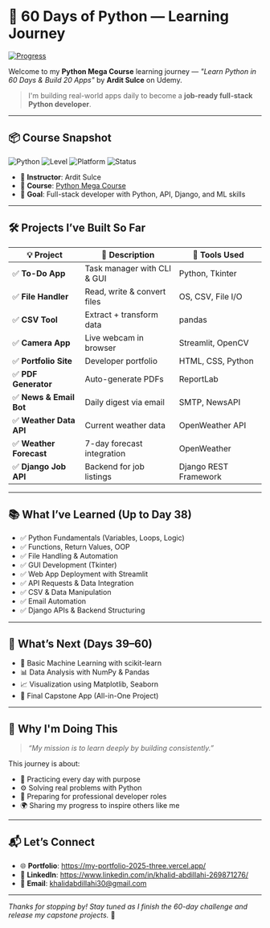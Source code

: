 # 🐍 60 Days of Python — Learning Journey

[![Progress](https://progress-bar.dev/38/?scale=60&title=Day%2038%20of%2060&width=300)](https://progress-bar.dev)

Welcome to my **Python Mega Course** learning journey — _"Learn Python in 60 Days & Build 20 Apps"_ by **Ardit Sulce** on Udemy.

> I'm building real-world apps daily to become a **job-ready full-stack Python developer**.

---

## 📦 Course Snapshot

![Python](https://img.shields.io/badge/Python-3.11-blue)
![Level](https://img.shields.io/badge/Level-Beginner%20to%20Intermediate-purple)
![Platform](https://img.shields.io/badge/Udemy-Python%20Mega%20Course-orange)
![Status](https://img.shields.io/badge/Status-Day%2038%2F60-informational)

- 🧠 **Instructor**: Ardit Sulce  
- 💼 **Course**: [Python Mega Course](https://www.udemy.com/course/the-python-mega-course/)  
- 🎯 **Goal**: Full-stack developer with Python, API, Django, and ML skills

---

## 🛠️ Projects I’ve Built So Far

| 💡 Project | 📄 Description | 🧰 Tools Used |
|-----------|----------------|---------------|
| ✅ **To-Do App** | Task manager with CLI & GUI | Python, Tkinter |
| ✅ **File Handler** | Read, write & convert files | OS, CSV, File I/O |
| ✅ **CSV Tool** | Extract + transform data | pandas |
| ✅ **Camera App** | Live webcam in browser | Streamlit, OpenCV |
| ✅ **Portfolio Site** | Developer portfolio | HTML, CSS, Python |
| ✅ **PDF Generator** | Auto-generate PDFs | ReportLab |
| ✅ **News & Email Bot** | Daily digest via email | SMTP, NewsAPI |
| ✅ **Weather Data API** | Current weather data | OpenWeather API |
| ✅ **Weather Forecast** | 7-day forecast integration | OpenWeather |
| ✅ **Django Job API** | Backend for job listings | Django REST Framework |

---

## 📚 What I’ve Learned (Up to Day 38)

- ✅ Python Fundamentals (Variables, Loops, Logic)
- ✅ Functions, Return Values, OOP
- ✅ File Handling & Automation
- ✅ GUI Development (Tkinter)
- ✅ Web App Deployment with Streamlit
- ✅ API Requests & Data Integration
- ✅ CSV & Data Manipulation
- ✅ Email Automation
- ✅ Django APIs & Backend Structuring

---

## 🚀 What’s Next (Days 39–60)

- 🧠 Basic Machine Learning with scikit-learn
- 📊 Data Analysis with NumPy & Pandas
- 📈 Visualization using Matplotlib, Seaborn
- 🧩 Final Capstone App (All-in-One Project)

---

## 🙌 Why I'm Doing This

> _“My mission is to learn deeply by building consistently.”_

This journey is about:
- 🔄 Practicing every day with purpose
- ⚙️ Solving real problems with Python
- 💼 Preparing for professional developer roles
- 🌍 Sharing my progress to inspire others like me

---

## 📬 Let’s Connect

- 🌐 **Portfolio**: https://my-portfolio-2025-three.vercel.app/
- 💬 **LinkedIn**: https://www.linkedin.com/in/khalid-abdillahi-269871276/
- 📧 **Email**: khalidabdillahi30@gmail.com

---

_Thanks for stopping by! Stay tuned as I finish the 60-day challenge and release my capstone projects._ 🚀
